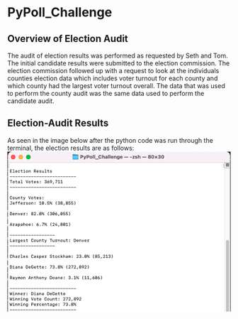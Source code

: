# PyPoll_Challenge
## Overview of Election Audit
The audit of election results was performed as requested by Seth and Tom. The initial candidate results were submitted to the election commission. The election commission followed up with a request to look at the individuals counties election data which includes voter turnout for each county and which county had the largest voter turnout overall. The data that was used to perform the county audit was the same data used to perform the candidate audit. 
## Election-Audit Results
As seen in the image below after the python code was run through the terminal, the election results are as follows:
![](/images/terminal_output.png)
